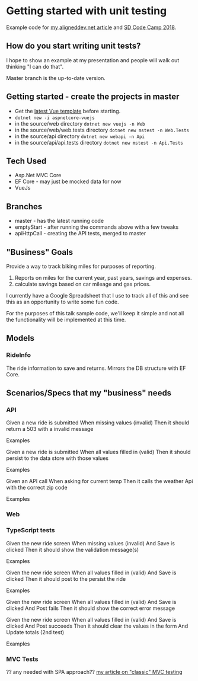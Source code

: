 # Getting started with unit testing

Example code for [my aligneddev.net article](https://www.aligneddev.net/blog/2018/getting-started-with-unit-testing/) and [SD Code Camp 2018](https://www.aligneddev.net/blog/2018/getting-started-with-unit-testing-presention-version/).

## How do you start writing unit tests?

I hope to show an example at my presentation and people will walk out thinking "I can do that".

Master branch is the up-to-date version.

## Getting started - create the projects in master

* Get the [latest Vue template](https://github.com/MarkPieszak/AspNETCore-Vue-starter) before starting.
* `dotnet new -i aspnetcore-vuejs`
* in the source/web directory `dotnet new vuejs -n Web`
* in the source/web/web.tests directory `dotnet new mstest -n Web.Tests`
* in the source/api directory `dotnet new webapi -n Api`
* in the source/api/api.tests directory `dotnet new mstest -n Api.Tests`

## Tech Used

* Asp.Net MVC Core
* EF Core - may just be mocked data for now
* VueJs

## Branches

* master - has the latest running code
* emptyStart - after running the commands above with a few tweaks
* apiHttpCall - creating the API tests, merged to master

## "Business" Goals

Provide a way to track biking miles for purposes of reporting.

1. Reports on miles for the current year, past years, savings and expenses.
1. calculate savings based on car mileage and gas prices.

I currently have a Google Spreadsheet that I use to track all of this and see this as an opportunity to write some fun code.

For the purposes of this talk sample code, we'll keep it simple and not all the functionality will be implemented at this time.

## Models

### RideInfo

The ride information to save and returns. Mirrors the DB structure with EF Core.

## Scenarios/Specs that my "business" needs

### API

Given a new ride is submitted
When missing values (invalid)
Then it should return a 503 with a invalid message

Examples

Given a new ride is submitted
When all values filled in (valid)
Then it should persist to the data store with those values

Examples

Given an API call
When asking for current temp
Then it calls the weather Api with the correct zip code

Examples

### Web

### TypeScript tests

Given the new ride screen
When missing values (invalid)
And Save is clicked
Then it should show the validation message(s)

Examples

Given the new ride screen
When all values filled in (valid)
And Save is clicked
Then it should post to the persist the ride

Examples

Given the new ride screen
When all values filled in (valid)
And Save is clicked
And Post fails
Then it should show the correct error message

Given the new ride screen
When all values filled in (valid)
And Save is clicked
And Post succeeds
Then it should clear the values in the form
And Update totals (2nd test)

Examples

### MVC Tests

?? any needed with SPA approach??
[my article on "classic" MVC testing](https://www.aligneddev.net/blog/2018/unit-test-mvc/)

